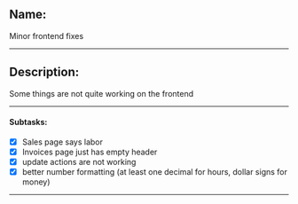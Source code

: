 ## Name:
Minor frontend fixes

---
## Description:
Some things are not quite working on the frontend

---
#### Subtasks:
- [x] Sales page says labor
- [x] Invoices page just has empty header
- [x] update actions are not working
- [x] better number formatting (at least one decimal for hours, dollar signs for money)

---